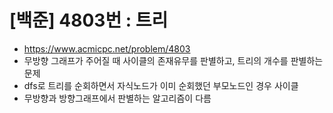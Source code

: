 # [백준] 4803번 : 트리
- https://www.acmicpc.net/problem/4803
- 무방향 그래프가 주어질 때 사이클의 존재유무를 판별하고, 트리의 개수를 판별하는 문제
- dfs로 트리를 순회하면서 자식노드가 이미 순회했던 부모노드인 경우 사이클
- 무방향과 방향그래프에서 판별하는 알고리즘이 다름